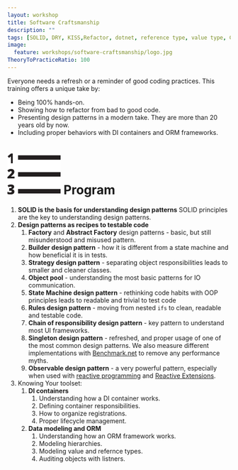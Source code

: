 ```yaml
---
layout: workshop
title: Software Craftsmanship
description: ""
tags: [SOLID, DRY, KISS,Refactor, dotnet, reference type, value type, Craftsmanship, Developer, Design Patterns,Factory design pattern, Builder design pattern, Abstract factory design pattern, Strategy design pattern, Object pool design pattern, State machine design pattern, Rules design pattern, Chain of responsibility design pattern, Singleton design pattern, Observable design pattern ]
image:
  feature: workshops/software-craftsmanship/logo.jpg
TheoryToPracticeRatio: 100
---
```


Everyone needs a refresh or a reminder of good coding practices. This training offers a unique take by:

- Being 100% hands-on.
- Showing how to refactor from bad to good code.
- Presenting design patterns in a modern take. They are more than 20 years old by now.
- Including proper behaviors with DI containers and ORM frameworks. 

# <img src="/data/workshops/list.svg" class="listIcon" > Program

1. **SOLID is the basis for understanding design patterns** 
    SOLID principles are the key to understanding design patterns.
2. **Design patterns as recipes to testable code**
    1. **Factory** and **Abstract Factory** design patterns - basic, but still misunderstood and misused pattern.
    2. **Builder design pattern** - how it is different from a state machine and how beneficial it is in tests.
    3. **Strategy design pattern** - separating object responsibilities leads to smaller and cleaner classes.
    4. **Object pool** - understanding the most basic patterns for IO communication.
    5. **State Machine design pattern** - rethinking code habits with OOP principles leads to readable and trivial to test code
    6. **Rules design pattern** - moving from nested `ifs` to clean, readable and testable code.
    7. **Chain of responsibility design pattern** - key pattern to understand most UI frameworks.
    8. **Singleton design pattern** - refreshed, and proper usage of one of the most common design patterns. We also measure different implementations with [Benchmark.net](https://benchmarkdotnet.org/) to remove any performance myths.
    9. **Observable design pattern** - a very powerful pattern, especially when used with [reactive programming](/workshops/application-architecture) and [Reactive Extensions](https://github.com/dotnet/reactive).
3. Knowing Your toolset:
    1. **DI containers**
        1. Understanding how a DI container works.
        2. Defining container responsibilities.
        3. How to organize registrations.
        4. Proper lifecycle management.
    2. **Data modeling and ORM** 
        1. Understanding how an ORM framework works.
        2. Modeling hierarchies.
        3. Modeling value and refernce types.
        4. Auditing objects with listners.